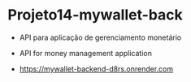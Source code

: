 # Projeto14-mywallet-back

- API para aplicação de gerenciamento monetário

- API for money management application

- https://mywallet-backend-d8rs.onrender.com
